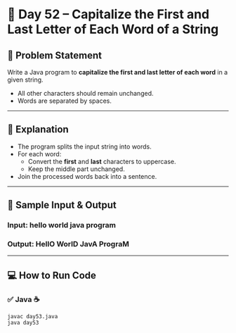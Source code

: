 # 🌟 Day 52 – Capitalize the First and Last Letter of Each Word of a String  

## 🎯 Problem Statement  
Write a Java program to **capitalize the first and last letter of each word** in a given string.  
- All other characters should remain unchanged.  
- Words are separated by spaces.  

---

## 📖 Explanation  

- The program splits the input string into words.  
- For each word:
  - Convert the **first** and **last** characters to uppercase.  
  - Keep the middle part unchanged.  
- Join the processed words back into a sentence.  

---

## 📝 Sample Input & Output  

### Input:  hello world java program

### Output:  HellO WorlD JavA PrograM


---

## 💻 How to Run Code
### ✅ Java ☕
```
javac day53.java
java day53
